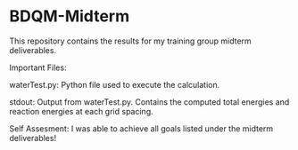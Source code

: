 # BDQM-Midterm
This repository contains the results for my training group midterm deliverables. 

Important Files:

waterTest.py: Python file used to execute the calculation.

stdout: Output from waterTest.py. Contains the computed total energies and reaction energies at each grid spacing.

Self Assesment: I was able to achieve all goals listed under the midterm deliverables!
